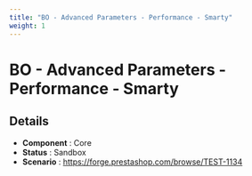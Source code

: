 ```yaml
---
title: "BO - Advanced Parameters - Performance - Smarty"
weight: 1
---
```


# BO - Advanced Parameters - Performance - Smarty
## Details
* **Component** : Core
* **Status** : Sandbox
* **Scenario** : https://forge.prestashop.com/browse/TEST-1134
